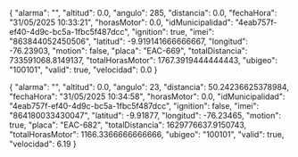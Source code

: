 {
  "alarma": "",
  "altitud": 0.0,
  "angulo": 285,
  "distancia": 0.0,
  "fechaHora": "31/05/2025 10:33:21",
  "horasMotor": 0.0,
  "idMunicipalidad": "4eab757f-ef40-4d9c-bc5a-1fbc5f487dcc",
  "ignition": true,
  "imei": "863844052450506",
  "latitud": -9.919141666666667,
  "longitud": -76.23903,
  "motion": false,
  "placa": "EAC-669",
  "totalDistancia": 733591068.8149137,
  "totalHorasMotor": 1767.3919444444443,
  "ubigeo": "100101",
  "valid": true,
  "velocidad": 0.0
}

{
  "alarma": "",
  "altitud": 0.0,
  "angulo": 23,
  "distancia": 50.24236625378984,
  "fechaHora": "31/05/2025 10:34:58",
  "horasMotor": 0.0,
  "idMunicipalidad": "4eab757f-ef40-4d9c-bc5a-1fbc5f487dcc",
  "ignition": false,
  "imei": "864180033430047",
  "latitud": -9.91877,
  "longitud": -76.23465,
  "motion": true,
  "placa": "EAC-682",
  "totalDistancia": 1629776637.9150743,
  "totalHorasMotor": 1166.3366666666666,
  "ubigeo": "100101",
  "valid": true,
  "velocidad": 6.19
}